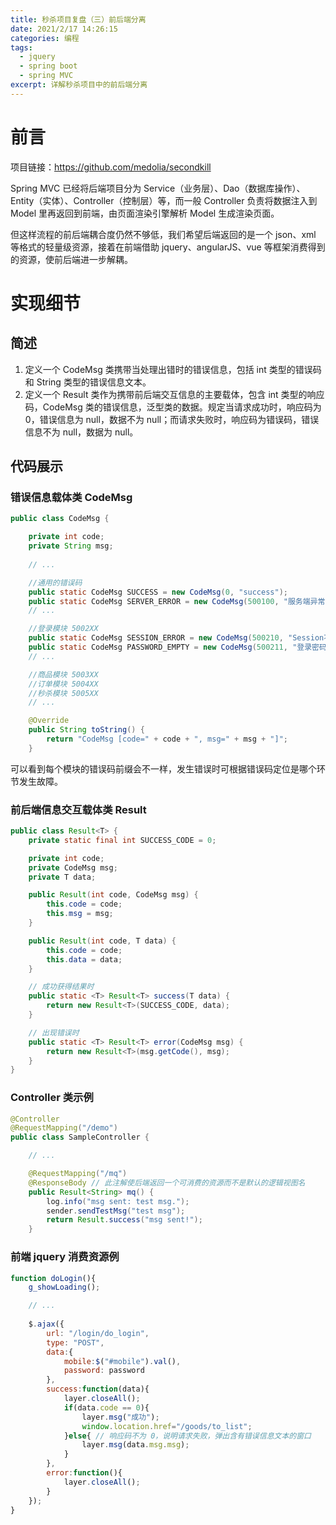 ```yaml
---
title: 秒杀项目复盘（三）前后端分离
date: 2021/2/17 14:26:15
categories: 编程
tags:
  - jquery
  - spring boot
  - spring MVC
excerpt: 详解秒杀项目中的前后端分离
---
```


# 前言

项目链接：https://github.com/medolia/secondkill

Spring MVC 已经将后端项目分为 Service（业务层）、Dao（数据库操作）、Entity（实体）、Controller（控制层）等，而一般 Controller 负责将数据注入到 Model 里再返回到前端，由页面渲染引擎解析 Model 生成渲染页面。

但这样流程的前后端耦合度仍然不够低，我们希望后端返回的是一个 json、xml 等格式的轻量级资源，接着在前端借助 jquery、angularJS、vue 等框架消费得到的资源，使前后端进一步解耦。

# 实现细节

## 简述

1. 定义一个 CodeMsg 类携带当处理出错时的错误信息，包括 int 类型的错误码和 String 类型的错误信息文本。
2. 定义一个 Result 类作为携带前后端交互信息的主要载体，包含 int 类型的响应码，CodeMsg 类的错误信息，泛型类的数据。规定当请求成功时，响应码为 0，错误信息为 null，数据不为 null；而请求失败时，响应码为错误码，错误信息不为 null，数据为 null。

## 代码展示

### 错误信息载体类 CodeMsg

```java
public class CodeMsg {

    private int code;
    private String msg;
    
    // ...

    //通用的错误码
    public static CodeMsg SUCCESS = new CodeMsg(0, "success");
    public static CodeMsg SERVER_ERROR = new CodeMsg(500100, "服务端异常");
    // ...

    //登录模块 5002XX
    public static CodeMsg SESSION_ERROR = new CodeMsg(500210, "Session不存在或者已经失效");
    public static CodeMsg PASSWORD_EMPTY = new CodeMsg(500211, "登录密码不能为空");
    // ...

    //商品模块 5003XX
    //订单模块 5004XX
    //秒杀模块 5005XX
    // ...

    @Override
    public String toString() {
        return "CodeMsg [code=" + code + ", msg=" + msg + "]";
    }
```

可以看到每个模块的错误码前缀会不一样，发生错误时可根据错误码定位是哪个环节发生故障。

### 前后端信息交互载体类 Result

```java
public class Result<T> {
    private static final int SUCCESS_CODE = 0;

    private int code;
    private CodeMsg msg;
    private T data;

    public Result(int code, CodeMsg msg) {
        this.code = code;
        this.msg = msg;
    }

    public Result(int code, T data) {
        this.code = code;
        this.data = data;
    }

    // 成功获得结果时
    public static <T> Result<T> success(T data) {
        return new Result<T>(SUCCESS_CODE, data);
    }

    // 出现错误时
    public static <T> Result<T> error(CodeMsg msg) {
        return new Result<T>(msg.getCode(), msg);
    }
}
```

### Controller 类示例

```java
@Controller
@RequestMapping("/demo")
public class SampleController {

    // ...

    @RequestMapping("/mq")
    @ResponseBody // 此注解使后端返回一个可消费的资源而不是默认的逻辑视图名
    public Result<String> mq() {
        log.info("msg sent: test msg.");
        sender.sendTestMsg("test msg");
        return Result.success("msg sent!");
    }
```

### 前端 jquery 消费资源例

```javascript
function doLogin(){
	g_showLoading();

	// ...
	
	$.ajax({
		url: "/login/do_login",
	    type: "POST",
	    data:{
	    	mobile:$("#mobile").val(),
	    	password: password
	    },
	    success:function(data){
	    	layer.closeAll();
	    	if(data.code == 0){
	    		layer.msg("成功");
	    		window.location.href="/goods/to_list";
	    	}else{ // 响应码不为 0，说明请求失败，弹出含有错误信息文本的窗口
	    		layer.msg(data.msg.msg);
	    	}
	    },
	    error:function(){
	    	layer.closeAll();
	    }
	});
}
```
